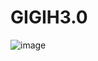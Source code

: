 # GIGIH3.0

![image](https://github.com/linothomas14/GIGIH3.0/assets/72692366/5fc0a45f-1d35-4b42-b048-9aeb9173acf5)
